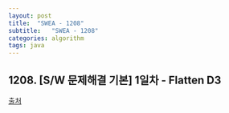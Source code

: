 ```yaml
---
layout: post
title:  "SWEA - 1208"
subtitle:   "SWEA - 1208"
categories: algorithm
tags: java
---
```


## 1208. [S/W 문제해결 기본] 1일차 - Flatten D3

[출처](https://swexpertacademy.com/main/code/problem/problemDetail.do?contestProbId=AV139KOaABgCFAYh&)

